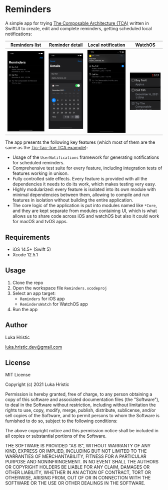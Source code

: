 # Reminders

A simple app for trying [The Composable Architecture (TCA)](https://github.com/pointfreeco/swift-composable-architecture) written in SwiftUI to create, edit and complete reminders, getting scheduled local notifications:

Reminders list           |  Reminder detail  |  Local notification  |  WatchOS
:-------------------------:|:-------------------------:|:-------------------------:|:-------------------------:
<img alt="Reminders list" src="Screenshots/reminders_list.png">|<img alt="Reminder detail" src="Screenshots/reminder_detail.png">|<img alt="Local notification" src="Screenshots/reminder_notification.png">|<img alt="WatchOS" src="Screenshots/reminders_list_watch.png">


The app presents the following key features (which most of them are the same as the [Tic-Tac-Toe TCA example](https://github.com/pointfreeco/swift-composable-architecture/tree/main/Examples/TicTacToe)):
- Usage of the `UserNotifications` framework for generating notifications for scheduled reminders.
- Comprehensive test suite for every feature, including integration tests of features working in unison.
- Fully controlled side effects. Every feature is provided with all the dependencies it needs to do its work, which makes testing very easy.
- Highly modularized: every feature is isolated into its own module with minimal dependencies between them, allowing to compile and run features in isolation without building the entire application.
- The core logic of the application is put into modules named like `*Core`, and they are kept separate from modules containing UI, which is what allows us to share code across iOS and watchOS but also it could work for macOS and tvOS apps.

## Requirements
- iOS 14.5+ (Swift 5)
- Xcode 12.5.1

## Usage
1. Clone the repo
2. Open the workspace file `Reminders.xcodeproj`
3. Select an app target:
    - `Reminders` for iOS app
    - `RemindersWatch` for WatchOS app
4. Run the app

## Author
Luka Hristic

luka.hristic.dev@gmail.com

## License
MIT License

Copyright (c) 2021 Luka Hristic

Permission is hereby granted, free of charge, to any person obtaining a copy
of this software and associated documentation files (the "Software"), to deal
in the Software without restriction, including without limitation the rights
to use, copy, modify, merge, publish, distribute, sublicense, and/or sell
copies of the Software, and to permit persons to whom the Software is
furnished to do so, subject to the following conditions:

The above copyright notice and this permission notice shall be included in all
copies or substantial portions of the Software.

THE SOFTWARE IS PROVIDED "AS IS", WITHOUT WARRANTY OF ANY KIND, EXPRESS OR
IMPLIED, INCLUDING BUT NOT LIMITED TO THE WARRANTIES OF MERCHANTABILITY,
FITNESS FOR A PARTICULAR PURPOSE AND NONINFRINGEMENT. IN NO EVENT SHALL THE
AUTHORS OR COPYRIGHT HOLDERS BE LIABLE FOR ANY CLAIM, DAMAGES OR OTHER
LIABILITY, WHETHER IN AN ACTION OF CONTRACT, TORT OR OTHERWISE, ARISING FROM,
OUT OF OR IN CONNECTION WITH THE SOFTWARE OR THE USE OR OTHER DEALINGS IN THE
SOFTWARE.

